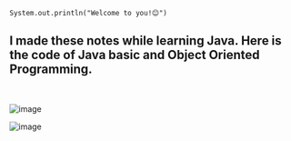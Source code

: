 
``` 
System.out.println("Welcome to you!😊")
```
## I made these notes while learning Java. Here is the code of Java basic and Object Oriented Programming. ##

</br>

![image](https://github.com/suhelarmankhan/java-learning-code-notes/assets/112642509/3b87dfb2-27d6-49a3-acab-79a32f4fb472)


![image](https://github.com/suhelarmankhan/java-learning-code-notes/assets/112642509/c1fb043d-653a-4fad-a55e-51042360d30f)
